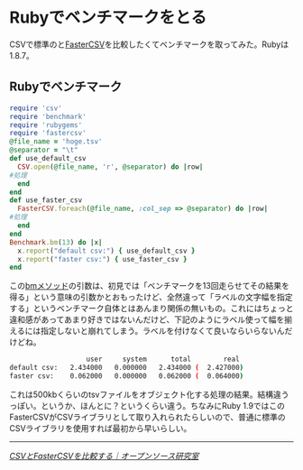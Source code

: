 # Rubyでベンチマークをとる

CSVで標準のと[FasterCSV](http://fastercsv.rubyforge.org/)を比較したくてベンチマークを取ってみた。Rubyは1.8.7。

<!-- READMORE -->


## Rubyでベンチマーク

~~~ ruby
require 'csv'
require 'benchmark'
require 'rubygems'
require 'fastercsv'
@file_name = 'hoge.tsv'
@separator = "\t"
def use_default_csv
  CSV.open(@file_name, 'r', @separator) do |row|
#処理
  end
end
def use_faster_csv
  FasterCSV.foreach(@file_name, :col_sep => @separator) do |row|
#処理
  end
end
Benchmark.bm(13) do |x|
  x.report("default csv:") { use_default_csv }
  x.report("faster csv:") { use_faster_csv }
end
~~~

この[bmメソッド](http://rurema.clear-code.com/1.8.7/method/Benchmark/m/bm.html)の引数は、初見では「ベンチマークを13回走らせてその結果を得る」という意味の引数かとおもったけど、全然違って「ラベルの文字幅を指定する」というベンチマーク自体とはあんまり関係の無いもの。これにはちょっと違和感があってあまり好きではないんだけど、下記のようにラベル使って幅を揃えるには指定しないと崩れてしまう。ラベルを付けなくて良いならいらないんだけどね。

~~~ sh
                   user     system      total        real
default csv:   2.434000   0.000000   2.434000 (  2.427000)
faster csv:    0.062000   0.000000   0.062000 (  0.064000)
~~~

これは500kbくらいのtsvファイルをオブジェクト化する処理の結果。結構違うっぽい。というか、ほんとに？というくらい違う。ちなみにRuby 1.9ではこのFasterCSVがCSVライブラリとして取り入れられたらしいので、普通に標準のCSVライブラリを使用すれば最初から早いらしい。

---

<cite>[CSVとFasterCSVを比較する｜オープンソース研究室](http://www.kdl.co.jp/open/2009/11/ruby-csvfastercsv.html)</cite>
